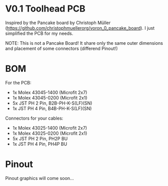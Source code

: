 # V0.1 Toolhead PCB

Inspired by the Pancake board by Christoph Müller (https://github.com/christophmuellerorg/voron_0_pancake_board). I just simplified the PCB for my needs.

NOTE: This is not a Pancake Board! It share only the same outer dimensions and placement of some connectors (differend Pinout!)

# BOM

For the PCB:
- 1x Molex 43045-1400 (Microfit 2x7) 
- 1x Molex 43045-0200 (Microfit 2x1)
- 5x JST PH 2 Pin, B2B-PH-K-S(LF)(SN)
- 1x JST PH 4 Pin, B4B-PH-K-S(LF)(SN)

Connectors for your cables:
- 1x Molex 43025-1400 (Microfit 2x7)
- 1x Molex 43025-0200 (Microfit 2x1)
- 5x JST PH 2 Pin, PH2P BU
- 1x JST PH 4 Pin, PH4P BU

# Pinout

Pinout graphics will come soon...
